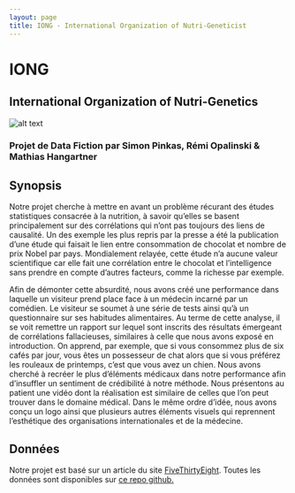 ```yaml
---
layout: page
title: IONG - International Organization of Nutri-Geneticist
---
```

# IONG
## International Organization of Nutri-Genetics

![alt text](https://github.com/simonpinkas/datfic.net/raw/master/workshop/IONG/content/Logo.png "IONG Logo")

### Projet de Data Fiction par Simon Pinkas, Rémi Opalinski & Mathias Hangartner

## Synopsis
Notre projet cherche à mettre en avant un problème récurant des études statistiques consacrée à la nutrition, à savoir qu’elles se basent principalement sur des corrélations qui n’ont pas toujours des liens de causalité. Un des exemple les plus repris par la presse a été la publication d’une étude qui faisait le lien entre consommation de chocolat et nombre de prix Nobel par pays. Mondialement relayée, cette étude n’a aucune valeur scientifique car elle fait une corrélation entre le chocolat et l’intelligence sans prendre en compte d’autres facteurs, comme la richesse par exemple.


Afin de démonter cette absurdité, nous avons créé une performance dans laquelle un visiteur prend place face à un médecin incarné par un comédien. Le visiteur se soumet à une série de tests ainsi qu’à un questionnaire sur ses habitudes alimentaires. Au terme de cette analyse, il se voit remettre un rapport sur lequel sont inscrits des résultats émergeant de corrélations fallacieuses, similaires à celle que nous avons exposé en introduction. On apprend, par exemple, que si vous consommez plus de six cafés par jour, vous êtes un possesseur de chat alors que si vous préférez les rouleaux de printemps, c’est que vous avez un chien. Nous avons cherché à recréer le plus d’éléments médicaux dans notre performance afin d’insuffler un sentiment de  crédibilité à notre méthode. Nous présentons au patient une vidéo dont la réalisation est similaire de celles que l’on peut trouver dans le domaine médical. Dans le même ordre d’idée, nous avons conçu un logo ainsi que plusieurs autres éléments visuels qui reprennent l’esthétique des organisations internationales et de la médecine.


## Données
Notre projet est basé sur un article du site [FiveThirtyEight](http://fivethirtyeight.com/features/you-cant-trust-what-you-read-about-nutrition/). Toutes les données sont disponibles sur [ce repo github.](https://github.com/fivethirtyeight/data/tree/master/nutrition-studies)
